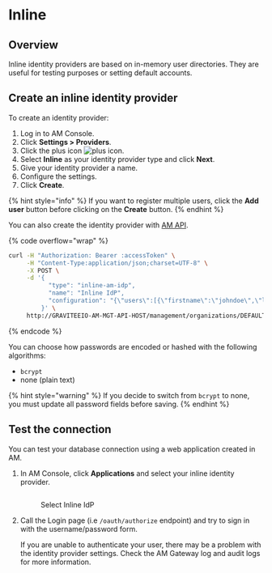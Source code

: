 # Inline

## Overview

Inline identity providers are based on in-memory user directories. They are useful for testing purposes or setting default accounts.

## Create an inline identity provider

To create an identity provider:

1. Log in to AM Console.
2. Click **Settings > Providers**.
3. Click the plus icon ![plus icon](https://docs.gravitee.io/images/icons/plus-icon.png).
4. Select **Inline** as your identity provider type and click **Next**.
5. Give your identity provider a name.
6. Configure the settings.
7. Click **Create**.

{% hint style="info" %}
If you want to register multiple users, click the **Add user** button before clicking on the **Create** button.
{% endhint %}

You can also create the identity provider with [AM API](../../../reference/am-api-reference.md).

{% code overflow="wrap" %}
```sh
curl -H "Authorization: Bearer :accessToken" \
     -H "Content-Type:application/json;charset=UTF-8" \
     -X POST \
     -d '{
           "type": "inline-am-idp",
           "name": "Inline IdP",
           "configuration": "{\"users\":[{\"firstname\":\"johndoe\",\"lastname\":\"John\",\"username\":\"Doe\",\"password\":\"johndoepassword\"}]}"
         }' \
     http://GRAVITEEIO-AM-MGT-API-HOST/management/organizations/DEFAULT/environments/DEFAULT/domains/:domainId/identities
```
{% endcode %}

You can choose how passwords are encoded or hashed with the following algorithms:

* `bcrypt`
* none (plain text)

{% hint style="warning" %}
If you decide to switch from `bcrypt` to none, you must update all password fields before saving.
{% endhint %}

## Test the connection

You can test your database connection using a web application created in AM.

1.  In AM Console, click **Applications** and select your inline identity provider.

    <figure><img src="https://docs.gravitee.io/images/am/current/graviteeio-am-userguide-social-idp-list.png" alt=""><figcaption><p>Select Inline IdP</p></figcaption></figure>
2.  Call the Login page (i.e `/oauth/authorize` endpoint) and try to sign in with the username/password form.

    If you are unable to authenticate your user, there may be a problem with the identity provider settings. Check the AM Gateway log and audit logs for more information.
